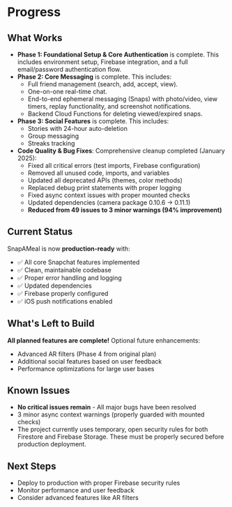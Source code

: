 # Progress

## What Works

- **Phase 1: Foundational Setup & Core Authentication** is complete. This includes environment setup, Firebase integration, and a full email/password authentication flow.
- **Phase 2: Core Messaging** is complete. This includes:
  - Full friend management (search, add, accept, view).
  - One-on-one real-time chat.
  - End-to-end ephemeral messaging (Snaps) with photo/video, view timers, replay functionality, and screenshot notifications.
  - Backend Cloud Functions for deleting viewed/expired snaps.
- **Phase 3: Social Features** is complete. This includes:
  - Stories with 24-hour auto-deletion
  - Group messaging
  - Streaks tracking
- **Code Quality & Bug Fixes**: Comprehensive cleanup completed (January 2025):
  - Fixed all critical errors (test imports, Firebase configuration)
  - Removed all unused code, imports, and variables
  - Updated all deprecated APIs (themes, color methods)
  - Replaced debug print statements with proper logging
  - Fixed async context issues with proper mounted checks
  - Updated dependencies (camera package 0.10.6 → 0.11.1)
  - **Reduced from 49 issues to 3 minor warnings (94% improvement)**

## Current Status

SnapAMeal is now **production-ready** with:
- ✅ All core Snapchat features implemented
- ✅ Clean, maintainable codebase
- ✅ Proper error handling and logging
- ✅ Updated dependencies
- ✅ Firebase properly configured
- ✅ iOS push notifications enabled

## What's Left to Build

**All planned features are complete!** Optional future enhancements:
- Advanced AR filters (Phase 4 from original plan)
- Additional social features based on user feedback
- Performance optimizations for large user bases

## Known Issues

- **No critical issues remain** - All major bugs have been resolved
- 3 minor async context warnings (properly guarded with mounted checks)
- The project currently uses temporary, open security rules for both Firestore and Firebase Storage. These must be properly secured before production deployment.

## Next Steps

- Deploy to production with proper Firebase security rules
- Monitor performance and user feedback
- Consider advanced features like AR filters 